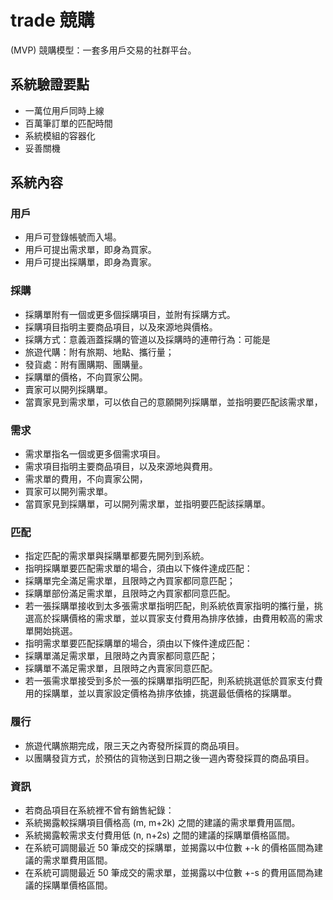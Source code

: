 # trade 競購
(MVP) 競購模型：一套多用戶交易的社群平台。

## 系統驗證要點
- 一萬位用戶同時上線
- 百萬筆訂單的匹配時間
- 系統模組的容器化
- 妥善關機

## 系統內容
### 用戶
- 用戶可登錄帳號而入場。
- 用戶可提出需求單，即身為買家。
- 用戶可提出採購單，即身為賣家。

### 採購
- 採購單附有一個或更多個採購項目，並附有採購方式。
- 採購項目指明主要商品項目，以及來源地與價格。
- 採購方式：意義涵蓋採購的管道以及採購時的連帶行為：可能是
 - 旅遊代購：附有旅期、地點、攜行量；
 - 發貨處：附有團購期、團購量。
- 採購單的價格，不向買家公開。
- 賣家可以開列採購單。
- 當賣家見到需求單，可以依自己的意願開列採購單，並指明要匹配該需求單，

### 需求
- 需求單指名一個或更多個需求項目。
- 需求項目指明主要商品項目，以及來源地與費用。
- 需求單的費用，不向賣家公開，
- 買家可以開列需求單。
- 當買家見到採購單，可以開列需求單，並指明要匹配該採購單。

### 匹配
- 指定匹配的需求單與採購單都要先開列到系統。
- 指明採購單要匹配需求單的場合，須由以下條件達成匹配：
 - 採購單完全滿足需求單，且限時之內買家都同意匹配；
 - 採購單部份滿足需求單，且限時之內買家都同意匹配。
- 若一張採購單接收到太多張需求單指明匹配，則系統依賣家指明的攜行量，挑選高於採購價格的需求單，並以買家支付費用為排序依據，由費用較高的需求單開始挑選。
- 指明需求單要匹配採購單的場合，須由以下條件達成匹配：
 - 採購單滿足需求單，且限時之內賣家都同意匹配；
 - 採購單不滿足需求單，且限時之內賣家同意匹配。
- 若一張需求單接受到多於一張的採購單指明匹配，則系統挑選低於買家支付費用的採購單，並以賣家設定價格為排序依據，挑選最低價格的採購單。

### 履行
- 旅遊代購旅期完成，限三天之內寄發所採買的商品項目。
- 以團購發貨方式，於預估的貨物送到日期之後一週內寄發採買的商品項目。

### 資訊
- 若商品項目在系統裡不曾有銷售紀錄：
 - 系統揭露較採購項目價格高 (m, m+2k) 之間的建議的需求單費用區間。
 - 系統揭露較需求支付費用低 (n, n+2s) 之間的建議的採購單價格區間。
- 在系統可調閱最近 50 筆成交的採購單，並揭露以中位數 +-k 的價格區間為建議的需求單費用區間。
- 在系統可調閱最近 50 筆成交的需求單，並揭露以中位數 +-s 的費用區間為建議的採購單價格區間。
